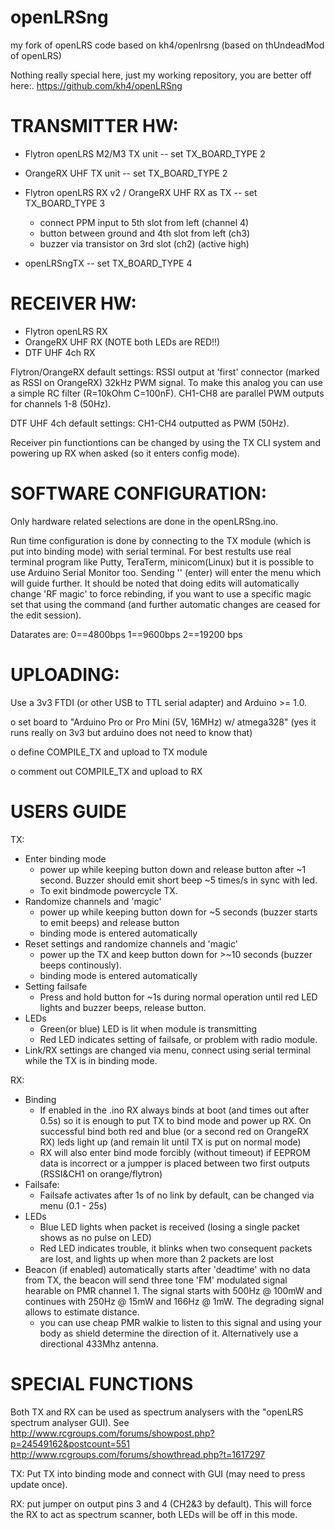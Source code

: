 openLRSng
=========

my fork of openLRS code based on kh4/openlrsng (based on thUndeadMod of openLRS)

Nothing really special here, just my working repository, you are better off here:.
https://github.com/kh4/openLRSng

TRANSMITTER HW:
===============
  - Flytron openLRS M2/M3 TX unit -- set TX_BOARD_TYPE 2

  - OrangeRX UHF TX unit -- set TX_BOARD_TYPE 2
  
  - Flytron openLRS RX v2 / OrangeRX UHF RX as TX -- set TX_BOARD_TYPE 3
    - connect PPM input to 5th slot from left (channel 4)
    - button between ground and 4th slot from left (ch3)
    - buzzer via transistor on 3rd slot (ch2) (active high)
    
  - openLRSngTX -- set TX_BOARD_TYPE 4

RECEIVER HW:  
============
  - Flytron openLRS RX 
  - OrangeRX UHF RX (NOTE both LEDs are RED!!)
  - DTF UHF 4ch RX
  
  Flytron/OrangeRX default settings:
    RSSI output at 'first' connector (marked as RSSI on OrangeRX) 32kHz PWM signal. To make this analog you can use a simple RC filter (R=10kOhm C=100nF).
    CH1-CH8 are parallel PWM outputs for channels 1-8 (50Hz).
  
  DTF UHF 4ch default settings:
    CH1-CH4 outputted as PWM (50Hz).

  Receiver pin functiontions can be changed by using the TX CLI system and powering up RX when asked (so it enters config mode).  


SOFTWARE CONFIGURATION:
=======================
  Only hardware related selections are done in the openLRSng.ino.

  Run time configuration is done by connecting to the TX module (which is put into binding mode) with serial terminal. For best restults use real terminal program like Putty, TeraTerm, minicom(Linux) but it is possible to use Arduino Serial Monitor too.
  Sending '<CR>' (enter) will enter the menu which will guide further. It should be noted that doing edits will automatically change 'RF magic' to force rebinding, if you want to use a specific magic set that using the command (and further automatic changes are ceased for the edit session). 

  Datarates are: 0==4800bps 1==9600bps 2==19200 bps
  
UPLOADING:
==========
Use a 3v3 FTDI (or other USB to TTL serial adapter) and Arduino >= 1.0. 

  o set board to "Arduino Pro or Pro Mini (5V, 16MHz) w/ atmega328" (yes it runs really on 3v3 but arduino does not need to know that)

  o define COMPILE_TX and upload to TX module

  o comment out COMPILE_TX and upload to RX


USERS GUIDE
===========

TX:
  - Enter binding mode
    - power up while keeping button down and release button after ~1 second.
      Buzzer should emit short beep ~5 times/s in sync with led.
    - To exit bindmode powercycle TX.
  - Randomize channels and 'magic'
    - power up while keeping button down for ~5 seconds (buzzer starts to emit beeps) and release button
    - binding mode is entered automatically
  - Reset settings and randomize channels and 'magic'
    - power up the TX and keep button down for >~10 seconds (buzzer beeps continously).
    - binding mode is entered automatically
  - Setting failsafe
    - Press and hold button for ~1s during normal operation until red LED lights and buzzer beeps, release button.
  - LEDs
    - Green(or blue) LED is lit when module is transmitting
    - Red LED indicates setting of failsafe, or problem with radio module.
  - Link/RX settings are changed via menu, connect using serial terminal while the TX is in binding mode.

RX:
  - Binding
    - If enabled in the .ino RX always binds at boot (and times out after 0.5s) so it is enough to put TX to bind mode and power up RX.
      On successful bind both red and blue (or a second red on OrangeRX RX) leds light up (and remain lit until TX is put on normal mode)
    - RX will also enter bind mode forcibly (without timeout) if EEPROM data is incorrect or a jumpper is placed between two first outputs (RSSI&CH1 on orange/flytron)
  - Failsafe:
    - Failsafe activates after 1s of no link by default, can be changed via menu (0.1 - 25s)
  - LEDs
    - Blue LED lights when packet is received (losing a single packet shows as no pulse on LED)
    - Red LED indicates trouble, it blinks when two consequent packets are lost, and lights up when more than 2 packets are lost
  - Beacon (if enabled) automatically starts after 'deadtime' with no data from TX, the beacon will send three tone 'FM' modulated signal hearable on PMR channel 1. The signal starts with 500Hz @ 100mW and continues with 250Hz @ 15mW and 166Hz @ 1mW. The degrading signal allows to estimate distance.
    - you can use cheap PMR walkie to listen to this signal and using your body as shield determine the direction of it. Alternatively use a directional 433Mhz antenna.

SPECIAL FUNCTIONS
=================

Both TX and RX can be used as spectrum analysers with the "openLRS spectrum analyser GUI). See http://www.rcgroups.com/forums/showpost.php?p=24549162&postcount=551 http://www.rcgroups.com/forums/showthread.php?t=1617297

TX: Put TX into binding mode and connect with GUI (may need to press update once). 

RX: put jumper on output pins 3 and 4 (CH2&3 by default). This will force the RX to act as spectrum scanner, both LEDs will be off in this mode.
